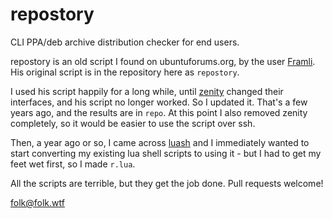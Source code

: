 # repostory
CLI PPA/deb archive distribution checker for end users.

repostory is an old script I found on ubuntuforums.org, by the user [Framli](https://ubuntuforums.org/member.php?u=750404). His original script is in the repository here as `repostory`.

I used his script happily for a long while, until [zenity](https://linux.die.net/man/1/zenity) changed their interfaces, and his script no longer worked. So I updated it. That's a few years ago, and the results are in `repo`.
At this point I also removed zenity completely, so it would be easier to use the script over ssh.

Then, a year ago or so, I came across [luash](https://github.com/zserge/luash) and I immediately wanted to start converting my existing lua shell scripts to using it - but I had to get my feet wet first, so I made `r.lua`.

All the scripts are terrible, but they get the job done. Pull requests welcome!

folk@folk.wtf
